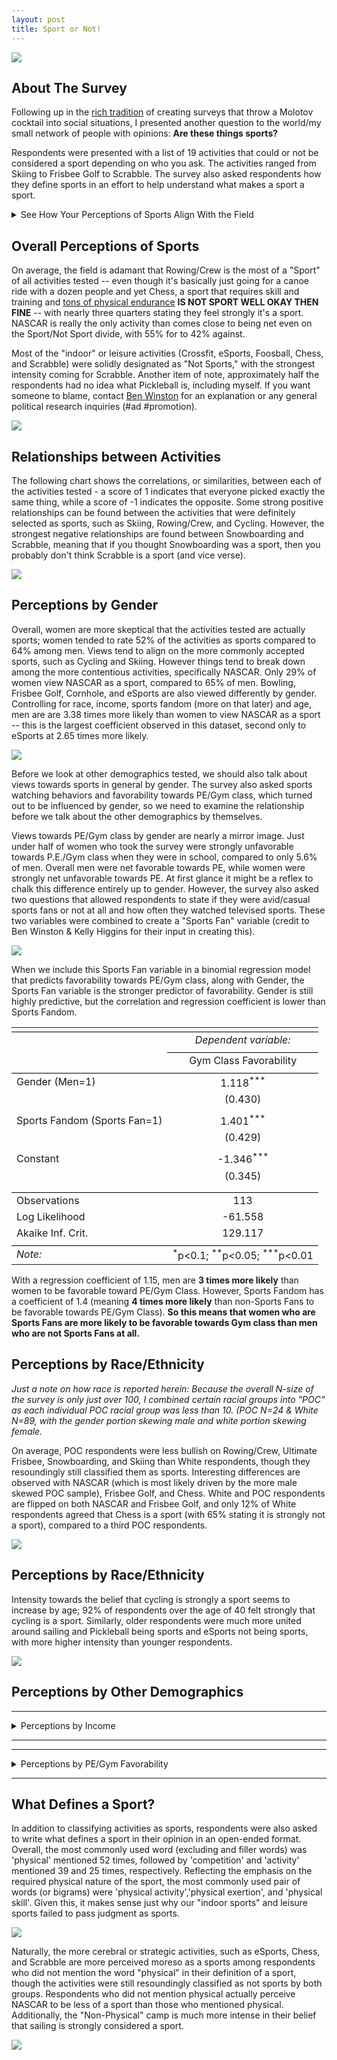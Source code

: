 ```yaml
---
layout: post
title: Sport or Not!
---
```


![](https://raw.githubusercontent.com/GWarrenn/gwarrenn.github.io/drafts/images/fruit_ranking/fruit_header.png)

About The Survey
--------------

Following up in the [rich tradition](https://gwarrenn.github.io/Fruit-Ranking/) of creating surveys that throw a Molotov cocktail into social situations, I presented another question to the world/my small network of people with opinions: <b>Are these things sports?</b>

Respondents were presented with a list of 19 activities that could or not be considered a sport depending on who you ask. The activities ranged from Skiing to Frisbee Golf to Scrabble. The survey also asked respondents how they define sports in an effort to help understand what makes a sport a sport.

<details>
<summary>See How Your Perceptions of Sports Align With the Field</summary>
<br>
<figure class="video_container">
<iframe width="800" height="600" src="https://rawgit.com/mahkah/dc_stop_and_frisk/master/index_analysis.html" frameborder="0" allowfullscreen="true"></iframe>
</figure>
</details>

Overall Perceptions of Sports
--------------

On average, the field is adamant that Rowing/Crew is the most of a "Sport" of all activities tested -- even though it's basically just going for a canoe ride with a dozen people and yet Chess, a sport that requires skill and training and [tons of physical endurance](https://www.espn.com/espn/story/_/id/27593253/why-grandmasters-magnus-carlsen-fabiano-caruana-lose-weight-playing-chess) <b>IS NOT SPORT WELL OKAY THEN FINE</b> -- with nearly three quarters stating they feel strongly it's a sport. NASCAR is really the only activity than comes close to being net even on the Sport/Not Sport divide, with 55% for to 42% against. 

Most of the "indoor" or leisure activities (Crossfit, eSports, Foosball, Chess, and Scrabble) were solidly designated as "Not Sports," with the strongest intensity coming for Scrabble. Another item of note, approximately half the respondents had no idea what Pickleball is, including myself. If you want someone to blame, contact [Ben Winston](https://www.strategies360.com/team/ben-winston/) for an explanation or any general political research inquiries (#ad #promotion). 

![](https://raw.githubusercontent.com/GWarrenn/this-and-that/drafting/sport-or-not!/images/2.0%20Ratings%20by%20Sport.png)

Relationships between Activities
--------------

The following chart shows the correlations, or similarities, between each of the activities tested - a score of 1 indicates that everyone picked exactly the same thing, while a score of -1 indicates the opposite. Some strong positive relationships can be found between the activities that were definitely selected as sports, such as Skiing, Rowing/Crew, and Cycling. However, the strongest negative relationships are found between Snowboarding and Scrabble, meaning that if you thought Snowboarding was a sport, then you probably don't think Scrabble is a sport (and vice verse). 

![](https://raw.githubusercontent.com/GWarrenn/this-and-that/drafting/sport-or-not!/images/3.0%20Correlation%20Matrix.png)

Perceptions by Gender
--------------

Overall, women are more skeptical that the activities tested are actually sports; women tended to rate 52% of the activities as sports compared to 64% among men. Views tend to align on the more commonly accepted sports, such as Cycling and Skiing. However things tend to break down among the more contentious activities, specifically NASCAR. Only 29% of women view NASCAR as a sport, compared to 65% of men. Bowling, Frisbee Golf, Cornhole, and eSports are also viewed differently by gender. Controlling for race, income, sports fandom (more on that later) and age, men are are 3.38 times more likely than women to view NASCAR as a sport -- this is the largest coefficient observed in this dataset, second only to eSports at 2.65 times more likely.   

![](https://raw.githubusercontent.com/GWarrenn/this-and-that/drafting/sport-or-not!/images/4.0%20Sport%20Ratings%20by%20Gender.png)

Before we look at other demographics tested, we should also talk about views towards sports in general by gender. The survey also asked sports watching behaviors and favorability towards PE/Gym class, which turned out to be influenced by gender, so we need to examine the relationship before we talk about the other demographics by themselves.

Views towards PE/Gym class by gender are nearly a mirror image. Just under half of women who took the survey were strongly unfavorable towards P.E./Gym class when they were in school, compared to only 5.6% of men. Overall men were net favorable towards PE, while women were strongly net unfavorable towards PE. At first glance it might be a reflex to chalk this difference entirely up to gender. However, the survey also asked two questions that allowed respondents to state if they were avid/casual sports fans or not at all and how often they watched televised sports. These two variables were combined to create a "Sports Fan" variable (credit to Ben Winston & Kelly Higgins for their input in creating this). 

![](https://raw.githubusercontent.com/GWarrenn/this-and-that/drafting/sport-or-not!/images/Sports%20%26%20Gender.png)

When we include this Sports Fan variable in a binomial regression model that predicts favorability towards PE/Gym class, along with Gender, the Sports Fan variable is the stronger predictor of favorability. Gender is still highly predictive, but the correlation and regression coefficient is lower than Sports Fandom.

<table style="text-align:center"><tr><td colspan="2" style="border-bottom: 1px solid black"></td></tr><tr><td style="text-align:left"></td><td><em>Dependent variable:</em></td></tr>
	<tr><td></td><td colspan="1" style="border-bottom: 1px solid black"></td></tr>
	<tr><td style="text-align:left"></td><td>Gym Class Favorability</td></tr>
	<tr><td colspan="2" style="border-bottom: 1px solid black"></td></tr><tr><td style="text-align:left">Gender (Men=1)</td><td>1.118<sup>***</sup></td></tr>
	<tr><td style="text-align:left"></td><td>(0.430)</td></tr>
	<tr><td style="text-align:left"></td><td></td></tr>
	<tr><td style="text-align:left">Sports Fandom (Sports Fan=1)</td><td>1.401<sup>***</sup></td></tr>
	<tr><td style="text-align:left"></td><td>(0.429)</td></tr>
	<tr><td style="text-align:left"></td><td></td></tr>
	<tr><td style="text-align:left">Constant</td><td>-1.346<sup>***</sup></td></tr>
	<tr><td style="text-align:left"></td><td>(0.345)</td></tr>
	<tr><td style="text-align:left"></td><td></td></tr>
	<tr><td colspan="2" style="border-bottom: 1px solid black"></td></tr><tr><td style="text-align:left">Observations</td><td>113</td></tr>
	<tr><td style="text-align:left">Log Likelihood</td><td>-61.558</td></tr>
	<tr><td style="text-align:left">Akaike Inf. Crit.</td><td>129.117</td></tr>
	<tr><td colspan="2" style="border-bottom: 1px solid black"></td></tr><tr><td style="text-align:left"><em>Note:</em></td><td style="text-align:right"><sup>*</sup>p<0.1; <sup>**</sup>p<0.05; <sup>***</sup>p<0.01</td></tr>
</table>

With a regression coefficient of 1.15, men are <b>3 times more likely</b> than women to be favorable toward PE/Gym Class. However, Sports Fandom has a coefficient of 1.4 (meaning <b>4 times more likely</b> than non-Sports Fans to be favorable towards PE/Gym Class). <b>So this means that women who are Sports Fans are more likely to be favorable towards Gym class than men who are not Sports Fans at all.</b>

Perceptions by Race/Ethnicity
--------------

<i>Just a note on how race is reported herein: Because the overall N-size of the survey is only just over 100, I combined certain racial groups into "POC" as each individual POC racial group was less than 10. (POC N=24 & White N=89, with the gender portion skewing male and white portion skewing female.</i> 

On average, POC respondents were less bullish on Rowing/Crew, Ultimate Frisbee, Snowboarding, and Skiing than White respondents, though they resoundingly still classified them as sports. Interesting differences are observed with NASCAR (which is most likely driven by the more male skewed POC sample), Frisbee Golf, and Chess. White and POC respondents are flipped on both NASCAR and Frisbee Golf, and only 12% of White respondents agreed that Chess is a sport (with 65% stating it is strongly not a sport), compared to a third POC respondents.

![](https://raw.githubusercontent.com/GWarrenn/this-and-that/drafting/sport-or-not!/images/4.0%20Sport%20Ratings%20by%20Race.png)

Perceptions by Race/Ethnicity
--------------

Intensity towards the belief that cycling is strongly a sport seems to increase by age; 92% of respondents over the age of 40 felt strongly that cycling is a sport. Similarly, older respondents were much more united around sailing and Pickleball being sports and eSports not being sports, with more higher intensity than younger respondents. 

![](https://raw.githubusercontent.com/GWarrenn/this-and-that/drafting/sport-or-not!/images/4.0%20Sport%20Ratings%20by%20Age.png)

Perceptions by Other Demographics
--------------
___

<details>
<summary>Perceptions by Income</summary>
<br>
<img align="middle" src="https://raw.githubusercontent.com/GWarrenn/this-and-that/drafting/sport-or-not!/images/4.0%20Sport%20Ratings%20by%20Income.png"/>
</details>

___

___

<details>
<summary>Perceptions by PE/Gym Favorability</summary>
<br>
<img align="middle" src="https://raw.githubusercontent.com/GWarrenn/this-and-that/drafting/sport-or-not!/images/4.0%20Sport%20Ratings%20by%20PE%20Therm.png"/>
</details>

___


What Defines a Sport?
--------------

In addition to classifying activities as sports, respondents were also asked to write what defines a sport in their opinion in an open-ended format. Overall, the most commonly used word (excluding and filler words) was 'physical' mentioned 52 times, followed by 'competition' and 'activity' mentioned 39 and 25 times, respectively. Reflecting the emphasis on the required physical nature of the sport, the most commonly used pair of words (or bigrams) were 'physical activity','physical exertion', and 'physical skill'. Given this, it makes sense just why our "indoor sports" and leisure sports failed to pass judgment as sports. 

![](https://raw.githubusercontent.com/GWarrenn/this-and-that/drafting/sport-or-not!/images/N-Grams.png)

Naturally, the more cerebral or strategic activities, such as eSports, Chess, and Scrabble are more perceived moreso as a sports among respondents who did not mention the word "physical" in their definition of a sport, though the activities were still resoundingly classified as not sports by both groups. Respondents who did not mention physical actually perceive NASCAR to be less of a sport than those who mentioned physical. Additionally, the "Non-Physical" camp is much more intense in their belief that sailing is strongly considered a sport.

![](https://raw.githubusercontent.com/GWarrenn/this-and-that/drafting/sport-or-not!/images/4.0%20Sport%20Ratings%20by%20Mentioned%20Physical.png)
